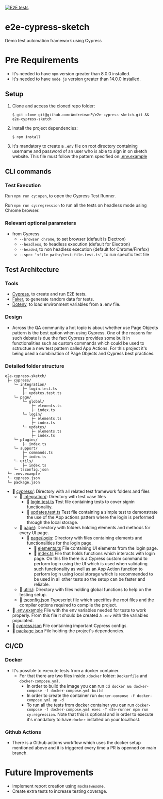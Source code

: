 [![E2E tests](https://github.com/AndreivanP/e2e-cypress-sketch/actions/workflows/ci.yml/badge.svg)](https://github.com/AndreivanP/e2e-cypress-sketch/actions/workflows/ci.yml)

# e2e-cypress-sketch
Demo test automation framework using Cypress

# Pre Requirements
- It's needed to have `npm` version greater than 8.0.0 installed.
- It's needed to have `node js` version greater than 14.0.0 installed.

## Setup

1. Clone and access the cloned repo folder:

    `$ git clone git@github.com:AndreivanP/e2e-cypress-sketch.git && e2e-cypress-sketch`

2. Install the project dependencies:

    `$ npm install`

3. It's mandatory to create a `.env` file on root directory containing username and password of an user who is able to sign in on sketch website. This file must follow the pattern specified on [.env.example](.env.example)

## CLI commands
### Test Execution

Run `npm run cy:open`, to open the Cypress Test Runner.

Run `npm run cy:regression` to run all the tests on headless mode using Chrome browser.

### Relevant optional parameters

* from Cypress
  * `--browser chrome`, to set browser (default is Electron)
  * `--headless`, to headless execution (default for Electron)
  * `--headed`, to non headless execution (default for Chrome/Firefox)
  * `--spec '<file-path>/test-file.test.ts'`, to run specific test file

## Test Architecture
### Tools

* [Cypress][test-tool], to create and run E2E tests.
* [Faker][data-tool], to generate random data for tests.
* [Dotenv][env-tool], to load environment variables from a .env file.

### Design

* Across the QA community a hot topic is about whether use Page Objects pattern is the best option when using Cypress. One of the reasons for such debate is due the fact Cypress provides some built in functionalities such as custom commands which could be used to sctructue a new test pattern called App Actions. For this project it's being used a combination of Page Objects and Cypress best practices.

### Detailed folder structure

```
e2e-cypress-sketch/
 ├─ cypress/
    └─ integration/
        ├─ login.test.ts
        ├─ updates.test.ts
    └─ page/
        └─ global/
            ├─ elements.ts
            ├─ index.ts
        └─ login/
            ├─ elements.ts
            ├─ index.ts
        └─ updates/
            ├─ elements.ts
            ├─ index.ts
    └─ plugins/
        ├─ index.ts
    └─ support/
        ├─ commands.ts
        ├─ index.ts
    └─ utils/
        ├─ index.ts
    └─ tsconfig.json
 └─ .env.example
 └─ cypress.json
 └─ package.json

```

- :file_folder: [cypress/](cypress): Directory with all related test framework folders and files
    - :file_folder: [integration/](cypress/integration): Directory with test case files
        - :page_with_curl: [login.test.ts](cypress/integration/login.test.ts) Test file containing tests to cover signin functionality.
        - :page_with_curl: [updates.test.ts](cypress/integration/updates.test.ts) Test file containing a simple test to demonstrate the use of the App actions pattern where the login is performed through the local storage.
    - :file_folder: [page/](cypress/page): Directory with folders holding elements and methods for every UI page.
        - :file_folder: [page/login](cypress/page/login/): Directory with files containing elements and functionalities for the login page.
            - :page_with_curl: [elements.ts](cypress/page/login/elements.ts) File containing UI elements from the login page.
            - :page_with_curl: [index.ts](cypress/page/login/index.ts) File that holds functions which interacts with login page. On this file there is a Cypress custom command to perform login using the UI which is used when validating such functionality as well as an App Action function to perform login using local storage which is recommended to be used in all other tests so the setup can be faster and reliable.
     - :file_folder: [utils/](cypress/utils): Directory with files holding global functions to help on the testing setup.
    - :page_with_curl: [tsconfig.json](tsconfig.json) Typescript file which specifies the root files and the compiler options required to compile the project.
- :page_with_curl: [.env.example](.env.example) File with the env variables needed for tests to work properly. From this file it should be created a `.env` with the variables populated.
- :page_with_curl: [cypress.json](cypress.json) File containing important Cypress configs.
- :page_with_curl: [package.json](package.json) File holding the project's dependencies.

## CI/CD
### Docker

- It's possible to execute tests from a docker container. 
    * For that there are two files inside `/docker` folder: `Dockerfile` and `docker-compose.yml`. 
        * In order to build the image you can run `cd docker && docker-compose -f docker-compose.yml build` 
        * In order to create the container run `docker-compose -f docker-compose.yml up -d` 
        * To run all the tests from docker container you can run `docker-compose -f docker-compose.yml exec -T e2e-runner npm run cy:regression`. 
        Note that this is optional and in order to execute it's mandatory to have `docker` installed on your localhost.

### Github Actions

- There is a Github actions workflow which uses the docker setup mentioned above and it is triggered every time a PR is openned on main branch.

# Future Improvements

- Implement report creation using `mochaawesome`.
- Create extra tests to increase testing coverage.

<!-- Links list -->
[test-tool]: https://www.cypress.io/how-it-works
[data-tool]: https://www.npmjs.com/package/@faker-js/faker
[env-tool]: https://www.npmjs.com/package/dotenv
